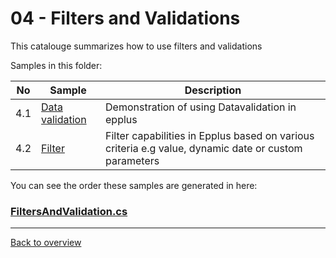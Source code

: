 ﻿# 04 - Filters and Validations
This catalouge summarizes how to use filters and validations

Samples in this folder:

|No|Sample|Description|
|---|---|-----------------|
|4.1|[Data validation](<01-Data validation/Readme.md/>)| Demonstration of using Datavalidation in epplus|
|4.2|[Filter](<02-Filter/Readme.md/>)| Filter capabilities in Epplus based on various criteria e.g value, dynamic date or custom parameters|

You can see the order these samples are generated in here:
### [FiltersAndValidation.cs](FiltersAndValidation.cs)

---
[Back to overview](..%2FReadme.md)